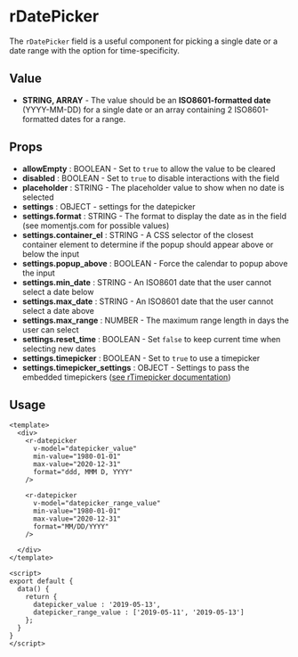 # rDatePicker
The `rDatePicker` field is a useful component for picking a single date or a date range with the option for time-specificity.

## Value
* **STRING, ARRAY** - The value should be an **ISO8601-formatted date** (YYYY-MM-DD) for a single date or an array containing 2 ISO8601-formatted dates for a range.

## Props
* **allowEmpty** : BOOLEAN - Set to `true` to allow the value to be cleared
* **disabled** : BOOLEAN - Set to `true` to disable interactions with the field
* **placeholder** : STRING - The placeholder value to show when no date is selected
* **settings** : OBJECT - settings for the datepicker
* **settings.format** : STRING - The format to display the date as in the field (see momentjs.com for possible values)
* **settings.container_el** : STRING - A CSS selector of the closest container element to determine if the popup should appear above or below the input
* **settings.popup_above** : BOOLEAN - Force the calendar to popup above the input
* **settings.min_date** : STRING - An ISO8601 date that the user cannot select a date below
* **settings.max_date** : STRING - An ISO8601 date that the user cannot select a date above
* **settings.max_range** : NUMBER - The maximum range length in days the user can select
* **settings.reset_time** : BOOLEAN - Set `false` to keep current time when selecting new dates
* **settings.timepicker** : BOOLEAN - Set to `true` to use a timepicker
* **settings.timepicker_settings** : OBJECT - Settings to pass the embedded timepickers ([see rTimepicker documentation](Timepicker.md))

## Usage
```vue
<template>
  <div>
    <r-datepicker
      v-model="datepicker_value"
      min-value="1980-01-01"
      max-value="2020-12-31"
      format="ddd, MMM D, YYYY"
    />

    <r-datepicker
      v-model="datepicker_range_value"
      min-value="1980-01-01"
      max-value="2020-12-31"
      format="MM/DD/YYYY"
    />

  </div>
</template>

<script>
export default {
  data() {
    return {
      datepicker_value : '2019-05-13',
      datepicker_range_value : ['2019-05-11', '2019-05-13']
    };
  }
}
</script>
```